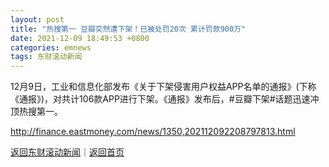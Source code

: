 ```yaml
---
layout: post
title: "热搜第一 豆瓣突然遭下架！已被处罚20次 累计罚款900万"
date: 2021-12-09 18:49:53 +0800
categories: emnews
tags: 东财滚动新闻
---
```


12月9日，工业和信息化部发布《关于下架侵害用户权益APP名单的通报》(下称《通报》)，对共计106款APP进行下架。《通报》发布后，#豆瓣下架#话题迅速冲顶热搜第一。

<http://finance.eastmoney.com/news/1350,202112092208797813.html>

[返回东财滚动新闻](//finews.withounder.com/emnews/)｜[返回首页](//finews.withounder.com/)